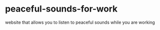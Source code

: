 # peaceful-sounds-for-work
website that allows you to listen to peaceful sounds while you are working
